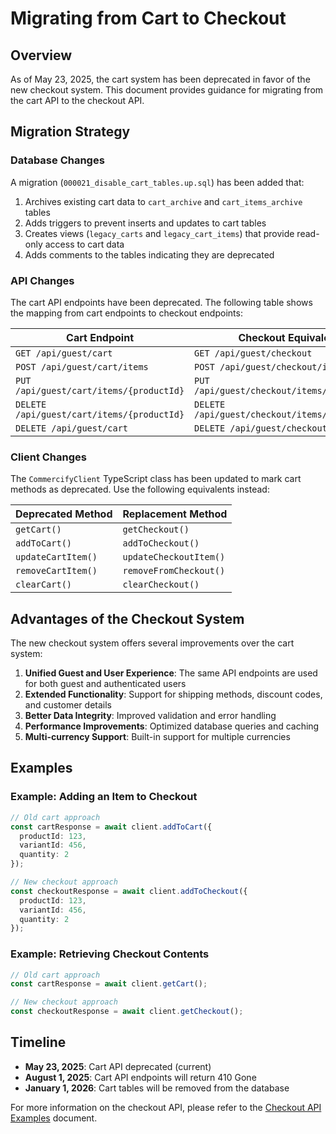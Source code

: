 # Migrating from Cart to Checkout

## Overview

As of May 23, 2025, the cart system has been deprecated in favor of the new checkout system. This document provides guidance for migrating from the cart API to the checkout API.

## Migration Strategy

### Database Changes

A migration (`000021_disable_cart_tables.up.sql`) has been added that:

1. Archives existing cart data to `cart_archive` and `cart_items_archive` tables
2. Adds triggers to prevent inserts and updates to cart tables
3. Creates views (`legacy_carts` and `legacy_cart_items`) that provide read-only access to cart data
4. Adds comments to the tables indicating they are deprecated

### API Changes

The cart API endpoints have been deprecated. The following table shows the mapping from cart endpoints to checkout endpoints:

| Cart Endpoint | Checkout Equivalent |
|---------------|---------------------|
| `GET /api/guest/cart` | `GET /api/guest/checkout` |
| `POST /api/guest/cart/items` | `POST /api/guest/checkout/items` |
| `PUT /api/guest/cart/items/{productId}` | `PUT /api/guest/checkout/items/{productId}` |
| `DELETE /api/guest/cart/items/{productId}` | `DELETE /api/guest/checkout/items/{productId}` |
| `DELETE /api/guest/cart` | `DELETE /api/guest/checkout` |

### Client Changes

The `CommercifyClient` TypeScript class has been updated to mark cart methods as deprecated. Use the following equivalents instead:

| Deprecated Method | Replacement Method |
|------------------|-------------------|
| `getCart()` | `getCheckout()` |
| `addToCart()` | `addToCheckout()` |
| `updateCartItem()` | `updateCheckoutItem()` |
| `removeCartItem()` | `removeFromCheckout()` |
| `clearCart()` | `clearCheckout()` |

## Advantages of the Checkout System

The new checkout system offers several improvements over the cart system:

1. **Unified Guest and User Experience**: The same API endpoints are used for both guest and authenticated users
2. **Extended Functionality**: Support for shipping methods, discount codes, and customer details
3. **Better Data Integrity**: Improved validation and error handling
4. **Performance Improvements**: Optimized database queries and caching
5. **Multi-currency Support**: Built-in support for multiple currencies

## Examples

### Example: Adding an Item to Checkout

```typescript
// Old cart approach
const cartResponse = await client.addToCart({
  productId: 123,
  variantId: 456,
  quantity: 2
});

// New checkout approach
const checkoutResponse = await client.addToCheckout({
  productId: 123,
  variantId: 456,
  quantity: 2
});
```

### Example: Retrieving Checkout Contents

```typescript
// Old cart approach
const cartResponse = await client.getCart();

// New checkout approach
const checkoutResponse = await client.getCheckout();
```

## Timeline

- **May 23, 2025**: Cart API deprecated (current)
- **August 1, 2025**: Cart API endpoints will return 410 Gone
- **January 1, 2026**: Cart tables will be removed from the database

For more information on the checkout API, please refer to the [Checkout API Examples](./checkout_api_examples.md) document.
